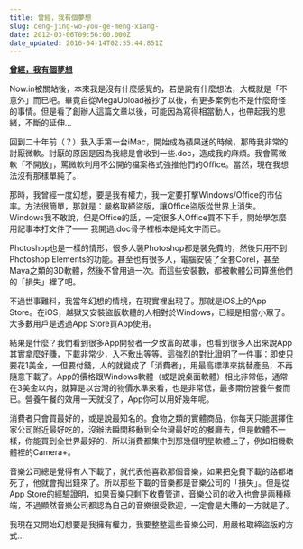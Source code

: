 ```yaml
---
title: 曾經，我有個夢想
slug: ceng-jing-wo-you-ge-meng-xiang-
date: 2012-03-06T09:56:00.000Z
date_updated: 2016-04-14T02:55:44.851Z
---
```


**[曾經，我有個夢想](http://blog.ez2learn.com/2012/03/05/)**

Now.in被關站後，本來我是沒有什麼感覺的，若是說有什麼想法，大概就是「不意外」而已吧。畢竟自從MegaUpload被抄了以後，有更多案例也不是什麼奇怪的事情。但是看了創辦人這篇文章以後，可能因為寫得相當動人，也帶起我的思緒，不斷的延伸…

回到二十年前（？）我入手第一台iMac，開始成為蘋果迷的時候，那時我非常的討厭微軟。討厭的原因是因為我總是會收到一些.doc，造成我的麻煩。我會罵微軟「不開放」，罵微軟利用不公開的檔案格式強推他們的Office。當然，現在我想法沒有那樣單純了。

那時，我曾經一度幻想，要是我有權力，我一定要打擊Windows/Office的市佔率。方法很簡單，那就是：嚴格取締盜版，讓Office盜版從世界上消失。Windows我不敢說，但是Office的話，一定很多人Office買不下手，開始學怎麼用記事本打文件了—— 我開過.doc骨子裡根本是純文字而已。

Photoshop也是一樣的情形，很多人裝Photoshop都是裝免費的，然後只用不到Photoshop Elements的功能。甚至也有很多人，電腦安裝了全套Corel，甚至Maya之類的3D軟體，然後不曾用過一次。而這些安裝數，都被軟體公司算進他們的「損失」裡了吧。

不過世事難料，我當年幻想的情境，在現實裡出現了。那就是iOS上的App Store。在iOS，越獄又安裝盜版軟體的人相對於Windows，已經是相當小眾了。大多數用戶是透過App Store買App使用。

結果是什麼？我們看到很多App開發者一夕致富的故事，也看到很多人出來說App其實拿麼好賺，下載非常少，入不敷出等等。這強烈的對比證明了一件事：即使只要花1美金，一但要付錢，人的就變成了「消費者」，用最高標準來挑替產品，不再隨意下載了。App的價格跟Windows軟體（或是說桌面軟體）相比非常低，通常在3美金以內，就算是以台灣的物價水準來看，也是非常低，最多兩份營養午餐而已。營養午餐的效用一天就沒了，App你可以用好幾年呢。

消費者只會買最好的，或是說最知名的。食物之類的實體商品，你每天只能選擇住家公司附近最好吃的，沒辦法瞬間移動到全台灣最好吃的餐廳去，但是軟體不一樣，你能買到全世界最好的，所以消費都集中到那幾個明星軟體上了，例如相機軟體裡的Camera+。

音樂公司總是覺得有人下載了，就代表他喜歡那個音樂，如果把免費下載的路都堵死了，他就會掏出錢來了。所以那些下載的音樂都是音樂公司的「損失」。但是從App Store的經驗證明，如果音樂只剩下收費管道，音樂公司的收入也會是兩種極端，不過顯然音樂公司都認為自己的音樂很受歡迎，一定會是大賺的一方就是了。

我現在又開始幻想要是我擁有權力，我要整整這些音樂公司，用嚴格取締盜版的方式…
